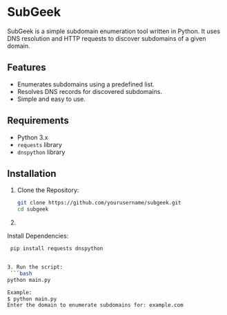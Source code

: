 # SubGeek

SubGeek is a simple subdomain enumeration tool written in Python. It uses DNS resolution and HTTP requests to discover subdomains of a given domain.

## Features

- Enumerates subdomains using a predefined list.
- Resolves DNS records for discovered subdomains.
- Simple and easy to use.

## Requirements

- Python 3.x
- `requests` library
- `dnspython` library

## Installation

1. Clone the Repository:

   ```bash
   git clone https://github.com/yourusername/subgeek.git
   cd subgeek

2. 
Install Dependencies:

   ```bash
    pip install requests dnspython


3. Run the script:
    ```bash
   python main.py

Example: 
$ python main.py
Enter the domain to enumerate subdomains for: example.com

